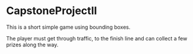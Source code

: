 # CapstoneProjectII

This is a short simple game using bounding boxes.

The player must get through traffic, to the finish line and can collect a few prizes along the way.
